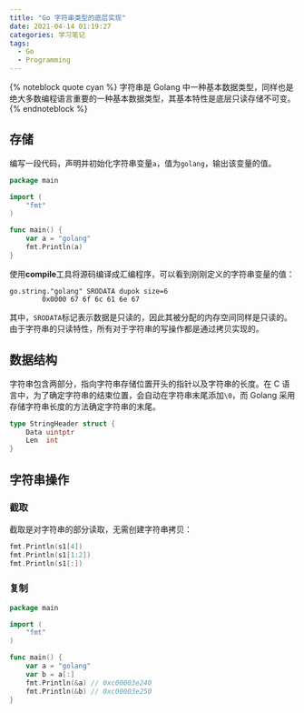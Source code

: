 ```yaml
---
title: "Go 字符串类型的底层实现"
date: 2021-04-14 01:19:27
categories: 学习笔记
tags:
  - Go
  - Programming
---
```


{% noteblock quote cyan %}
字符串是 Golang 中一种基本数据类型，同样也是绝大多数编程语言重要的一种基本数据类型，其基本特性是底层只读存储不可变。
{% endnoteblock %}

<!-- more -->

## 存储

编写一段代码，声明并初始化字符串变量`a`，值为`golang`，输出该变量的值。

```go
package main

import (
	"fmt"
)

func main() {
	var a = "golang"
	fmt.Println(a)
}
```

使用**compile**工具将源码编译成汇编程序，可以看到刚刚定义的字符串变量的值：

```assembly
go.string."golang" SRODATA dupok size=6
        0x0000 67 6f 6c 61 6e 67
```

其中，`SRODATA`标记表示数据是只读的，因此其被分配的内存空间同样是只读的。由于字符串的只读特性，所有对于字符串的写操作都是通过拷贝实现的。

## 数据结构

字符串包含两部分，指向字符串存储位置开头的指针以及字符串的长度。在 C 语言中，为了确定字符串的结束位置，会自动在字符串末尾添加`\0`，而 Golang 采用存储字符串长度的方法确定字符串的末尾。

```go
type StringHeader struct {
	Data uintptr
	Len  int
}
```

## 字符串操作

### 截取

截取是对字符串的部分读取，无需创建字符串拷贝：

```go
fmt.Println(s1[4])
fmt.Println(s1[1:2])
fmt.Println(s1[:])
```

### 复制

```go
package main

import (
	"fmt"
)

func main() {
	var a = "golang"
	var b = a[:]
	fmt.Println(&a)	// 0xc00003e240
	fmt.Println(&b)	// 0xc00003e250
}
```
